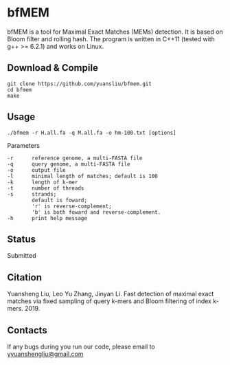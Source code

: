 # bfMEM

bfMEM is a tool for Maximal Exact Matches (MEMs) detection. It is based on Bloom filter and rolling hash. The program is written in C++11 (tested with g++ >= 6.2.1) and works on Linux.


## Download & Compile

	git clone https://github.com/yuansliu/bfmem.git
	cd bfmem
	make

## Usage

	./bfmem -r H.all.fa -q M.all.fa -o hm-100.txt [options]

Parameters

	-r  	reference genome, a multi-FASTA file
	-q  	query genome, a multi-FASTA file
	-o  	output file
	-l  	minimal length of matches; default is 100
	-k  	length of k-mer
	-t  	number of threads
	-s  	strands; 
			default is foward; 
			'r' is reverse-complement; 
			'b' is both foward and reverse-complement.
	-h  	print help message

## Status
Submitted

## Citation
Yuansheng Liu, Leo Yu Zhang, Jinyan Li. Fast detection of maximal exact matches via fixed sampling of query k-mers and Bloom filtering of index k-mers. 2019.

## Contacts
If any bugs during you run our code, please email to <yyuanshengliu@gmail.com>
